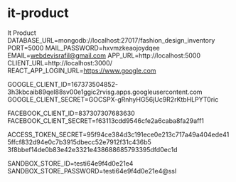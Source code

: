 # it-product
It Product
DATABASE_URL=mongodb://localhost:27017/fashion_design_inventory
PORT=5000
MAIL_PASSWORD=hxvmzkeaojoydqee
EMAIL=webdevisrafil@gmail.com
APP_URL=http://localhost:5000
CLIENT_URL=http://localhost:3000/
REACT_APP_LOGIN_URL=https://www.google.com

GOOGLE_CLIENT_ID=167373504852-3h3kbcaib89qel88sv00e1ggic2rvisg.apps.googleusercontent.com
GOOGLE_CLIENT_SECRET=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

FACEBOOK_CLIENT_ID=837307307683630
FACEBOOK_CLIENT_SECRET=f63113cdd9546cfe2a6caba8fa29aff1

ACCESS_TOKEN_SECRET=95f94ce384d3c191ece0e213c717a49a404ede415ffcf832d94e0c7b3915dbecc52e7912f31c436b5
3f8bbef14de0b83e42e3321e438688685793395dfd0ec1d

SANDBOX_STORE_ID=testi64e9f4d0e21e4
SANDBOX_STORE_PASSWORD=testi64e9f4d0e21e4@ssl

